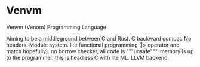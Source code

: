 # Venvm
Venvm (Venom) Programming Language

Aiming to be a middleground between C and Rust. C backward compat. No headers. Module system. lite functional programming (|> operator and match hopefully). no borrow checker, all code is """unsafe""". memory is up to the programmer. this is headless C with lite ML. LLVM backend.
